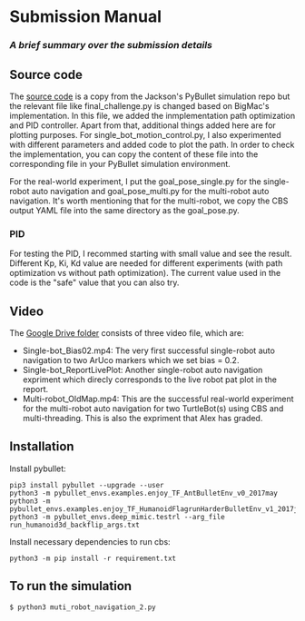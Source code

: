 # Submission Manual
### _A brief summary over the submission details_

## Source code
The [source code](https://github.com/slowater/turtlebot.git) is a copy from the Jackson's PyBullet simulation repo but the relevant file like final_challenge.py is changed based on BigMac's implementation. In this file, we added the inmplementation path optimization and PID controller. Apart from that, additional things added here are for plotting purposes.  For single_bot_motion_control.py, I also experimented with different parameters and added code to plot the path. In order to check the implementation, you can copy the content of these file into the corresponding file in your PyBullet simulation environment.

For the real-world experiment, I put the goal_pose_single.py for the single-robot auto navigation and goal_pose_multi.py for the multi-robot auto navigation. It's worth mentioning that for the multi-robot, we copy the CBS output YAML file into the same directory as the goal_pose.py.

### PID
For testing the PID, I recommed starting with small value and see the result. Different Kp, Ki, Kd value are needed for different experiments (with path optimization vs without path optimization). The current value used in the code is the "safe" value  that you can also try. 

## Video
The [Google Drive folder](https://drive.google.com/drive/folders/1JjqtRMcOB7IXfiGPMlC5E8kEYQZFBMWo?usp=drive_link) consists of three video file, which are:
- Single-bot_Bias02.mp4: The very first successful single-robot auto navigation to two ArUco markers which we set bias = 0.2.
- Single-bot_ReportLivePlot: Another single-robot auto navigation expriment which direcly corresponds to the live robot pat plot in the report.
- Multi-robot_OldMap.mp4: This are the successful real-world experiment for the multi-robot auto navigation for two TurtleBot(s) using CBS and multi-threading. This is also the expriment that Alex has graded.


## Installation

Install pybullet:

```shell
pip3 install pybullet --upgrade --user
python3 -m pybullet_envs.examples.enjoy_TF_AntBulletEnv_v0_2017may
python3 -m pybullet_envs.examples.enjoy_TF_HumanoidFlagrunHarderBulletEnv_v1_2017jul
python3 -m pybullet_envs.deep_mimic.testrl --arg_file run_humanoid3d_backflip_args.txt
```

Install necessary dependencies to run cbs:

```shell
python3 -m pip install -r requirement.txt
```

## To run the simulation

``` shell 
$ python3 muti_robot_navigation_2.py
```
